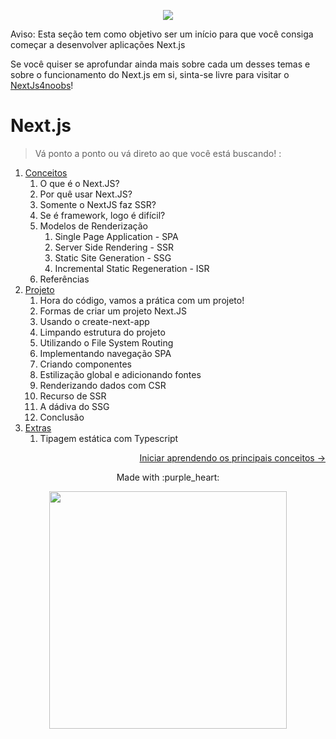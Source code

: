 <p align="center">
  <a href="https://github.com/he4rt/4noobs" target="_blank">
    <img src="../../../assets/global/header-4noobs.svg">
  </a>
</p>

Aviso:
Esta seção tem como objetivo ser um início para que você consiga começar a desenvolver aplicações Next.js

Se você quiser se aprofundar ainda mais sobre cada um desses temas e sobre o funcionamento do Next.js em si, sinta-se livre para visitar o [NextJs4noobs](https://github.com/caioreix/NextJs4noobs)!

# Next.js

> Vá ponto a ponto ou vá direto ao que você está buscando! :

1. [Conceitos](./2-Conceitos.md)
    1. O que é o Next.JS?
    2. Por quê usar Next.JS?
    3. Somente o NextJS faz SSR?
    4. Se é framework, logo é difícil?
    5. Modelos de Renderização
        1. Single Page Application - SPA
        2. Server Side Rendering - SSR
        3. Static Site Generation - SSG
        4. Incremental Static Regeneration - ISR
    6. Referências
2. [Projeto](./3-Projeto.md)
    1. Hora do código, vamos a prática com um projeto!
    2. Formas de criar um projeto Next.JS
    3. Usando o create-next-app
    4. Limpando estrutura do projeto
    5. Utilizando o File System Routing
    6. Implementando navegação SPA
    7. Criando componentes
    8. Estilização global e adicionando fontes
    9. Renderizando dados com CSR
    10. Recurso de SSR
    11. A dádiva do SSG
    12. Conclusão
3. [Extras](./4-Extras.md)
    1. Tipagem estática com Typescript

<p align="right">
<a href="https://github.com/he4rt/react4noobs/blob/master/docs/Frameworks/nextjs/2-Conceitos.md">Iniciar aprendendo os principais conceitos -></a>
</p>

<p align="center">Made with :purple_heart:</p>

<p align="center">
  <a href="https://github.com/he4rt/4noobs" target="_blank">
    <img src="../../../assets/global/footer-4noobs.svg" width="380">
  </a>
</p>
